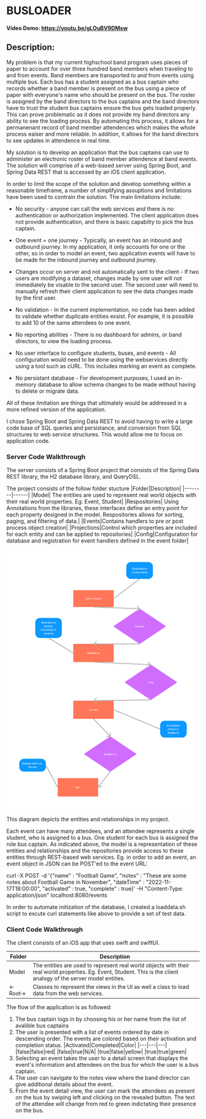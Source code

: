 # BUSLOADER
#### Video Demo:  https://youtu.be/gLOuBV9DMsw
## Description:

My problem is that my current highschool band program uses pieces of paper to account for over three hundred band members when traveling to and from events. Band members are transported to and from events using multiple bus. Each bus has a student assigned as a bus captain who records whether a band member is present on the bus using a piece of paper with everyone's name who should be present on the bus. The roster is assigned by the band directors to the bus captains and the band directors have to trust the student bus captains ensure the bus gets loaded properly. This can prove problematic as it does not provide my band directors any ability to see the loading process. By automating this process, it allows for a permanenant record of band member attendences which makes the whole process eaiser and more reliable. In addition, it allows for the band directors to see updates in attendence in real time.

My solution is to develop an application that the bus captains can use to administer an electronic roster of band member attendence at band events. The solution will comprise of a web-based server using Spring Boot, and Spring Data REST that is accessed by an iOS client application.

In order to limit the scope of the solution and develop something within a reasonable timeframe, a number of simplifying assuptions and limitations have been used to contrain the solution. The main limitations include:

* No security - anyone can call the web services and there is no authentication or authorization implemented. The client application does not provide authentication, and there is basic capabilty to pick the bus captain.
  
* One event = one journey - Typically, an event has an inbound and outbound journey. In my application, it only accounts for one or the other, so in order to model an event, two application events will have to be made for the inbound journey and outbound journey.
  
* Changes occur on server and not automatically sent to the client - If two users are modifying a dataset, changes made by one user will not immediately be visable to the second user. The second user will need to manually refresh their client application to see the data changes made by the first user.
  
* No validation - In the current implementation, no code has been added to validate whether duplicate entities exsist. For example, it is possible to add 10 of the same attendees to one event.
  
* No reporting abilities - There is no dashboard for admins, or band directors, to view the loading process.
  
* No user interface to configure students, buses, and events - All configuration would need to be done using the webservices directly using a tool such as cURL. This includes marking an event as complete.

* No persistant database - For development purposes, I used an in-memory database to allow schema changes to be made without having to delete or migrate data.
  
All of these limitation are things that ultimately would be addressed in a more refined version of the application.

I chose Spring Boot and Spring Data REST to avoid having to write a large code base of SQL queries and persistance, and conversion from SQL structures to web service structures. This would allow me to focus on application code.

### Server Code Walkthrough

The server consists of a Spring Boot project that consists of the Spring Data REST library, the H2 database library, and QueryDSL.

The project consists of the follow folder stucture
|Folder|Description|
|--------|------|
|Model| The entities are used to represent real world objects with their real world properties. Eg. Event, Student|
|Respositories| Using Annotations from the libraries, these interfaces define an entry point for each property designed in the model. Respositories allows for sorting, paging, and filtering of data.|
|Events|Contains handlers to pre or post process object creation|
|Projections|Control which properties are included for each entity and can be applied to repositories|
|Config|Configuration for database and registration for event handlers defined in the event folder|


!["BusLoader Entitiy Diagram"](Images/BusAppRelationshipModel.png)

This diagram depicts the entities and relationships in my project.

Each event can have many attendees, and an attendee represents a single student, who is assigned to a bus. One student for each bus is assigned the role bus captain. As indicated above, the model is a representation of these entities and relationships and the repositories provide access to these entities through REST-based web services. Eg. in order to add an event, an event object in JSON can be POST'ed to the event URL:

curl -X POST -d '{"name" : "Football Game", "notes" : "These are some notes about Football Game in November", "dateTime" : "2022-11-17T18:00:00", "activated" : true, "complete" : true}' -H "Content-Type:  application/json" localhost:8080/events

In order to automate initization of the database, I created a loaddata.sh script to excute curl statements like above to provide a set of test data.

### Client Code Walkthrough

The client consists of an iOS app that uses swift and swiftUI. 

|Folder|Description|
|---|---|
|Model|The entities are used to represent real world objects with their real world properties. Eg. Event, Student. This is the client analogy of the server model entities.|
|<-Root->|Classes to represent the views in the UI as well a class to load data from the web services.|

The flow of the application is as followed: 
 
1. The bus captain logs in by choosing his or her name from the list of avalible bus captains
2. The user is presented with a list of events ordered by date in descending order. The events are colored based on their activation and completion status.
   |Activated|Completed|Color|
   |---|---|---|
   |false|false|red|
   |false|true|N/A|
   |true|false|yellow|
   |true|true|green|
3. Selecting an event takes the user to a detail screen that displays the event's information and attendees on the bus for which the user is a bus captain.
4. The user can navigate to the notes view where the band director can give additional details about the event.
5. From the event detail view, the user can mark the attendees as present on the bus by swiping left and clicking on the revealed button. The text of the attendee will change from red to green indictating their presence on the bus.
   










